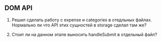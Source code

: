 ## DOM API

1) Решил сделать работу с expense и categories в отедльных файлах.
Нормально ли что API этих сущностей в storage сделал там же?

2) Стоит ли на данном этапе выносить handleSubmit в отдельный файл?


